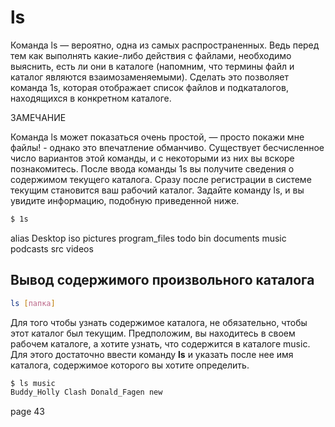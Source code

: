 # ls
  
Команда ls — вероятно, одна из самых распространенных. Ведь перед тем как выполнять какие-либо действия с файлами,
необходимо выяснить, есть ли они в каталоге (напомним, что термины файл и каталог являются взаимозаменяемыми). Сделать
это позволяет команда 1s, которая отображает список файлов и подкаталогов, находящихся в конкретном каталоге.

ЗАМЕЧАНИЕ

Команда ls может показаться очень простой, — просто покажи мне файлы! - однако это впечатление обманчиво.
Существует бесчисленное число вариантов этой команды, и с некоторыми из них вы вскоре познакомитесь.
После ввода команды 1s вы получите сведения о содержимом текущего каталога. Сразу после регистрации в системе текущим
становится ваш рабочий каталог. Задайте команду ls, и вы увидите информацию, подобную приведенной ниже.
```sh
$ 1s
```
alias Desktop iso pictures program_files todo
bin documents music podcasts src videos

## Вывод содержимого произвольного каталога

```sh
ls [папка]
```

Для того чтобы узнать содержимое каталога, не обязательно, чтобы этот каталог был текущим. 
Предположим, вы находитесь в своем рабочем каталоге, а хотите узнать, что содержится в каталоге music. 
Для этого достаточно ввести команду **ls** и указать после нее имя каталога, содержимое которого вы хотите определить.

```sh
$ ls music
Buddy_Holly Clash Donald_Fagen new
```

page 43